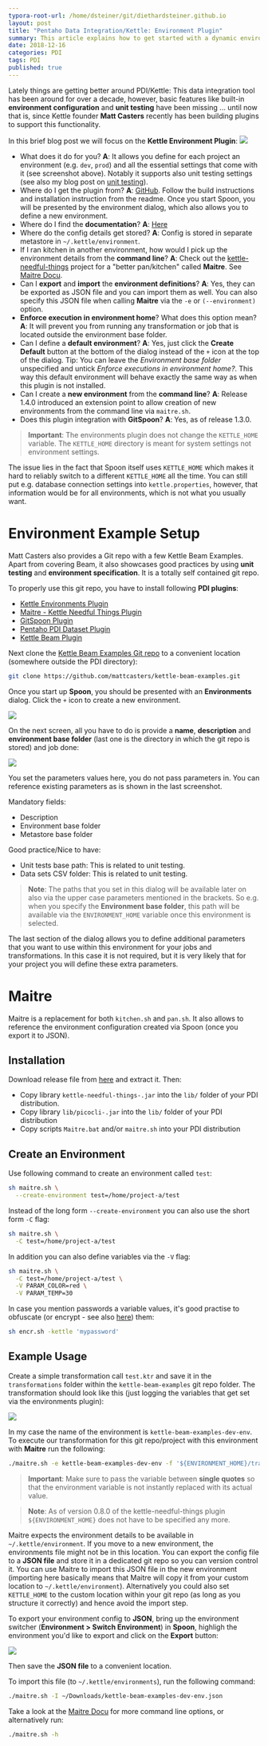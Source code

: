 ```yaml
---
typora-root-url: /home/dsteiner/git/diethardsteiner.github.io
layout: post
title: "Pentaho Data Integration/Kettle: Environment Plugin"
summary: This article explains how to get started with a dynamic environment setup
date: 2018-12-16
categories: PDI
tags: PDI
published: true
---
```


Lately things are getting better around PDI/Kettle: This data integration tool has been around for over a decade, however, basic features like built-in **environment configuration** and **unit testing** have been missing ... until now that is, since Kettle founder **Matt Casters** recently has been building plugins to support this functionality.

In this brief blog post we will focus on the **Kettle Environment Plugin**:
![](/images/kettle-environment-plugin/kettle-environment-1.png)

- What does it do for you? **A**: It allows you define for each project an environment (e.g. `dev`, `prod`) and all the essential settings that come with it (see screenshot above). Notably it supports also unit testing settings (see also my blog post on [unit testing](http://diethardsteiner.github.io/big/data/2016/01/30/PDI-Unit-Testing.html)).
- Where do I get the plugin from? **A**: [GitHub](https://github.com/mattcasters/kettle-environment). Follow the build instructions and installation instruction from the readme. Once you start Spoon, you will be presented by the environment dialog, which also allows you to define a new environment.
- Where do I find the **documentation**? **A**: [Here](https://github.com/mattcasters/kettle-environment/blob/master/README.md)
- Where do the config details get stored? **A**: Config is stored in separate metastore in `~/.kettle/environment`. 
- If I ran kitchen in another environment, how would I pick up the environment details from the **command line**? **A**: Check out the [kettle-needful-things](https://github.com/mattcasters/kettle-needful-things) project for a "better pan/kitchen" called **Maitre**. See [Maitre Docu](https://github.com/mattcasters/kettle-needful-things/wiki/Maitre).
- Can I **export** and **import** the **environment definitions**? **A**: Yes, they can be exported as JSON file and you can import them as well. You can also specify this JSON file when calling **Maitre** via the `-e`  or `(--environment)` option. 
- **Enforce execution in environment home**? What does this option mean? **A**: It will prevent you from running any transformation or job that is located outside the environment base folder.
- Can I define a **default environment**? **A**: Yes, just click the **Create Default** button at the bottom of the dialog instead of the `+` icon at the top of the dialog. Tip: You can leave the _Environment base folder_ unspecified and untick _Enforce executions in environment home?_. This way this default environment will behave exactly the same way as when this plugin is not installed.
- Can I create a **new environment** from the **command line**? **A**: Release 1.4.0 introduced an extension point to allow creation of new environments from the command line via `maitre.sh`.
- Does this plugin integration with **GitSpoon**? **A**: Yes, as of release 1.3.0.

> **Important**: The environments plugin does not change the `KETTLE_HOME` variable. The `KETTLE_HOME` directory is meant for system settings not environment settings. 

The issue lies in the fact that Spoon itself uses `KETTLE_HOME` which makes it hard to reliably switch to a different `KETTLE_HOME` all the time. You can still put e.g. database connection settings into `kettle.properties`, however, that information would be for all environments, which is not what you usually want.

# Environment Example Setup

Matt Casters also provides a Git repo with a few Kettle Beam Examples. Apart from covering Beam, it also showcases good practices by using **unit testing** and **environment specification**. It is a totally self contained git repo.

To properly use this git repo, you have to install following **PDI plugins**:

- [Kettle Environments Plugin](https://github.com/mattcasters/kettle-environment)
- [Maitre - Kettle Needful Things Plugin](https://github.com/mattcasters/kettle-needful-things)
- [GitSpoon Plugin](https://github.com/HiromuHota/pdi-git-plugin)
- [Pentaho PDI Dataset Plugin](https://github.com/mattcasters/pentaho-pdi-dataset)
- [Kettle Beam Plugin](https://github.com/mattcasters/kettle-beam)

Next clone the [Kettle Beam Examples Git repo](https://github.com/mattcasters/kettle-beam-examples) to a convenient location (somewhere outside the PDI directory):

```bash
git clone https://github.com/mattcasters/kettle-beam-examples.git
```

Once you start up **Spoon**, you should be presented with an **Environments** dialog. Click the `+` icon to create a new environment.

![](/images/kettle-environment-plugin/kettle-environment-0.png)

On the next screen, all you have to do is provide a **name**, **description** and **environment base folder** (last one is the directory in which the git repo is stored) and job done:

![](/images/kettle-environment-plugin/kettle-environment-1.png)

You set the parameters values here, you do not pass parameters in. You can reference existing parameters as is shown in the last screenshot.

Mandatory fields:

- Description
- Environment base folder
- Metastore base folder

Good practice/Nice to have:

- Unit tests base path: This is related to unit testing.
- Data sets CSV folder: This is related to unit testing.

> **Note**: The paths that you set in this dialog will be available later on also via the upper case parameters mentioned in the brackets. So e.g. when you specify the **Environment base folder**, this path will be available via the `ENVIRONMENT_HOME` variable once this environment is selected.

The last section of the dialog allows you to define additional parameters that you want to use within this environment for your jobs and transformations. In this case it is not required, but it is very likely that for your project you will define these extra parameters.

# Maitre

Maitre is a replacement for both `kitchen.sh` and `pan.sh`. It also allows to reference the environment configuration created via Spoon (once you export it to JSON).

## Installation

Download release file from [here](https://github.com/mattcasters/kettle-needful-things/releases) and extract it. Then:

* Copy library `kettle-needful-things-.jar` into the `lib/` folder of your PDI distribution.
* Copy library `lib/picocli-.jar` into the `lib/` folder of your PDI distribution
* Copy scripts `Maitre.bat` and/or `maitre.sh` into your PDI distribution

## Create an Environment

Use following command to create an environment called `test`:

```bash
sh maitre.sh \
  --create-environment test=/home/project-a/test
```

Instead of the long form `--create-environment` you can also use the short form `-C` flag:

```bash
sh maitre.sh \
  -C test=/home/project-a/test
```

In addition you can also define variables via the `-V` flag:


```bash
sh maitre.sh \
  -C test=/home/project-a/test \
  -V PARAM_COLOR=red \
  -V PARAM_TEMP=30
```

In case you mention passwords a variable values, it's good practise to obfuscate (or encrypt - see also [here](https://wiki.pentaho.com/display/EAI/PDI+Two-Way+Password+Encoding+plugins)) them:

```bash
sh encr.sh -kettle 'mypassword'
```


## Example Usage

Create a simple transformation call `test.ktr` and save it in the `transformations` folder within the `kettle-beam-examples` git repo folder. The transformation should look like this (just logging the variables that get set via the environments plugin):

![](/images/kettle-environment-plugin/kettle-environment-3.png)

In my case the name of the environment is `kettle-beam-examples-dev-env`. To execute our transformation for this git repo/project with this environment with **Maitre** run the following:

```bash
./maitre.sh -e kettle-beam-examples-dev-env -f '${ENVIRONMENT_HOME}/transformations/tr_test.ktr'
```

> **Important**: Make sure to pass the variable between **single quotes** so that the environment variable is not instantly replaced with its actual value.

> **Note**: As of version 0.8.0 of the kettle-needful-things plugin `${ENVIRONMENT_HOME}` does not have to be specified any more.

Maitre expects the environment details to be available in `~/.kettle/environment`. If you move to a new environment, the environments file might not be in this location. You can export the config file to a **JSON file** and store it in a dedicated git repo so you can version control it. You can use Maitre to import this JSON file in the new environment (importing here basically means that Maitre will copy it from your custom location to `~/.kettle/environment`). Alternatively you could also set `KETTLE_HOME` to the custom location within your git repo (as long as you structure it correctly) and hence avoid the import step.

To export your environment config to **JSON**, bring up the environment switcher (**Environment > Switch Environment**) in **Spoon**, highligh the environment you'd like to export and click on the **Export** button:

![](/images/kettle-environment-plugin/kettle-environment-1.png)

Then save the **JSON file** to a convenient location.

To import this file (to `~/.kettle/environments`), run the following command:

```bash
./maitre.sh -I ~/Downloads/kettle-beam-examples-dev-env.json 
```

Take a look at the [Maitre Docu](https://github.com/mattcasters/kettle-needful-things/wiki/Maitre) for more command line options, or alternatively run:

```bash
./maitre.sh -h
```





